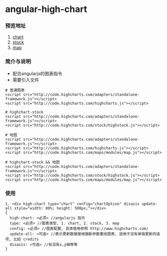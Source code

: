 # angular-high-chart

### 预览地址
  1. [chart](https://dn-darlinme.qbox.me/example/highchart/chart.html)
  2. [stock](https://dn-darlinme.qbox.me/example/highchart/stock.html)
  3. [map](https://dn-darlinme.qbox.me/example/highchart/map.html)

### 简介与说明

* 配合angularjs的图表指令
* 需要引入文件
```
# 普通图表
<script src="http://code.highcharts.com/adapters/standalone-framework.js"></script>
<script src="http://code.highcharts.com/highcharts.js"></script>

# highchart-stock
<script src="http://code.highcharts.com/adapters/standalone-framework.js"></script>
<script src="http://code.highcharts.com/stock/highstock.js"></script>

# 地图
<script src="http://code.highcharts.com/adapters/standalone-framework.js"></script>
<script src="http://code.highcharts.com/highcharts.js"></script>
<script src="http://code.highcharts.com/maps/modules/map.js"></script>

# highchart-stock && 地图
<script src="http://code.highcharts.com/adapters/standalone-framework.js"></script>
<script src="http://code.highcharts.com/stock/highstock.js"></script>
<script src="http://code.highcharts.com/maps/modules/map.js"></script>

```

### 使用

```
1. <div high-chart type="chart" config="chartOption" disaxis update-all style="width: 80%; height: 500px;"></div>
{
  high-chart: <必须> //angularjs 指令
  type: <必须> //图表类型, 1. chart, 2. stock, 3. map
  config: <必须> //图表配置, 具体使用参照 http://www.highcharts.com/
  update-all: <可选> //表示更新数据是根据新参数重绘图表, 适用于没有单独更新的选项, 比如 credits
  disaxis: <可选> //有没有x,y轴等等
}
```
